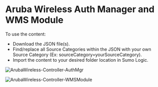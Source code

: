 # Aruba Wireless Auth Manager and WMS Module
To use the content:
- Download the JSON file(s).
- Find/replace all Source Categories within the JSON with your own Source Category (Ex: sourceCategory=yourSourceCategory).
- Import the content to your desired folder location in Sumo Logic.

![ArubaWireless-Controller-AuthMgr](ArubaWireless_Controller/Screenshots/ArubaWireless-Controller-AuthMgr.png)

![ArubaWireless-Controller-WMSModule](ArubaWireless_Controller/Screenshots/ArubaWireless-Controller-WMSModule.png)